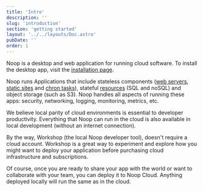 ```yaml
---
title: 'Intro'
description: ''
slug: 'introduction'
section: 'getting started'
layout: '../../layouts/Doc.astro'
pubDate: ''
order: 1
---
```


Noop is a desktop and web application for running cloud software. To install the desktop app, visit the [installation page](/docs/installation).

Noop runs Applications that include stateless components ([web servers](/docs/services/), [static sites](/docs/statics/) and [chron tasks](/tasks/)), stateful [resources](/docs/resources/) (SQL and noSQL) and object storage (such as S3). Noop handles all aspects of running these apps: security, networking, logging, monitoring, metrics, etc.

We believe local parity of cloud environments is essential to developer productivity. Everything that Noop can run in the cloud is also available in local development (without an internet connection).

By the way, Workshop (the local Noop developer tool), doesn't require a cloud account. Workshop is a great way to experiment and explore how you might want to deploy your application before purchasing cloud infrastructure and subscriptions.

Of course, once you are ready to share your app with the world or want to collaborate with your team, you can deploy it to Noop Cloud. Anything deployed locally will run the same as in the cloud.
